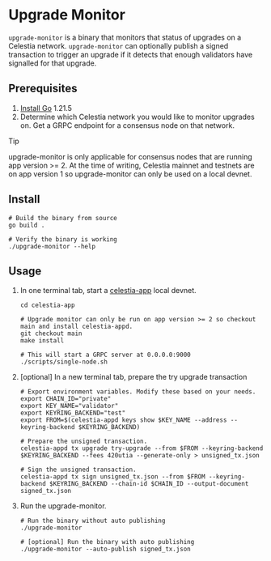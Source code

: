 # Upgrade Monitor

`upgrade-monitor` is a binary that monitors that status of upgrades on a Celestia network. `upgrade-monitor` can optionally publish a signed transaction to trigger an upgrade if it detects that enough validators have signalled for that upgrade.

## Prerequisites

1. [Install Go](https://go.dev/doc/install) 1.21.5
1. Determine which Celestia network you would like to monitor upgrades on. Get a GRPC endpoint for a consensus node on that network.

> [!TIP]
> upgrade-monitor is only applicable for consensus nodes that are running app version >= 2. At the time of writing, Celestia mainnet and testnets are on app version 1 so upgrade-monitor can only be used on a local devnet.

## Install

```shell
# Build the binary from source
go build .

# Verify the binary is working
./upgrade-monitor --help
```

## Usage

1. In one terminal tab, start a [celestia-app](https://github.com/celestiaorg/celestia-app) local devnet.

    ```shell
    cd celestia-app

    # Upgrade monitor can only be run on app version >= 2 so checkout main and install celestia-appd.
    git checkout main
    make install

    # This will start a GRPC server at 0.0.0.0:9000
    ./scripts/single-node.sh
    ```

1. [optional] In a new terminal tab, prepare the try upgrade transaction

    ```shell
    # Export environment variables. Modify these based on your needs.
    export CHAIN_ID="private"
    export KEY_NAME="validator"
    export KEYRING_BACKEND="test"
    export FROM=$(celestia-appd keys show $KEY_NAME --address --keyring-backend $KEYRING_BACKEND)

    # Prepare the unsigned transaction.
    celestia-appd tx upgrade try-upgrade --from $FROM --keyring-backend $KEYRING_BACKEND --fees 420utia --generate-only > unsigned_tx.json

    # Sign the unsigned transaction.
    celestia-appd tx sign unsigned_tx.json --from $FROM --keyring-backend $KEYRING_BACKEND --chain-id $CHAIN_ID --output-document signed_tx.json
    ```

1. Run the upgrade-monitor.

    ```shell
    # Run the binary without auto publishing
    ./upgrade-monitor

    # [optional] Run the binary with auto publishing
    ./upgrade-monitor --auto-publish signed_tx.json
    ```
